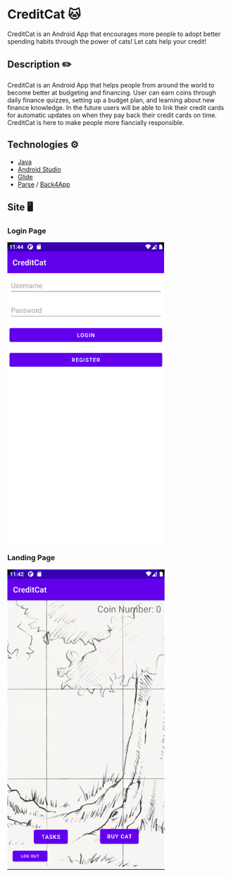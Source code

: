 # CreditCat 🐱
CreditCat is an Android App that encourages more people to adopt better spending habits through the power of cats! Let cats help your credit!

## Description ✏️

CreditCat is an Android App that helps people from around the world to become better at budgeting and financing. User can earn coins through daily finance quizzes, setting up a budget plan, and learning about new finance knowledge. In the future users will be able to link their credit cards for automatic updates on when they pay back their credit cards on time. CreditCat is here to make people more fiancially responsible.

## Technologies ⚙️

- [Java](https://www.java.com/en/)
- [Android Studio](https://developer.android.com/studio)
- [Glide](https://github.com/bumptech/glide)
- [Parse](https://parseplatform.org/) / [Back4App](https://dashboard.back4app.com/)

## Site 🖥️

### Login Page

![image of CreditCat Login Page](images/Login.png)

### Landing Page

![image of CreditCat landing page](images/Landing.png)
